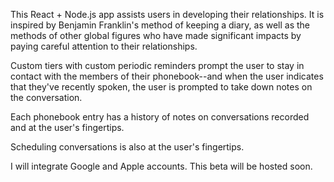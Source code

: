 This React + Node.js app assists users in developing their relationships. It is inspired by Benjamin Franklin's method of keeping a diary, as well as the methods of other global figures who have made significant impacts by paying careful attention to their relationships.

Custom tiers with custom periodic reminders prompt the user to stay in contact with the members of their phonebook--and when the user indicates that they've recently spoken, the user is prompted to take down notes on the conversation.

Each phonebook entry has a history of notes on conversations recorded and at the user's fingertips.

Scheduling conversations is also at the user's fingertips. 

I will integrate Google and Apple accounts. This beta will be hosted soon. 
